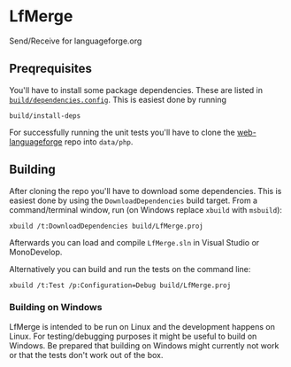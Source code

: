 # LfMerge
Send/Receive for languageforge.org

## Preqrequisites

You'll have to install some package dependencies. These are listed in [`build/dependencies.config`](https://github.com/sillsdev/LfMerge/blob/master/build/dependencies.config). This is easiest done by running

    build/install-deps

For successfully running the unit tests you'll have to clone the [web-languageforge](https://github.com/sillsdev/web-languageforge) repo into `data/php`.

## Building

After cloning the repo you'll have to download some dependencies. This is easiest done by using the `DownloadDependencies` build target. From a command/terminal window, run (on Windows replace `xbuild` with `msbuild`):

    xbuild /t:DownloadDependencies build/LfMerge.proj

Afterwards you can load and compile `LfMerge.sln` in Visual Studio or MonoDevelop.

Alternatively you can build and run the tests on the command line:

	xbuild /t:Test /p:Configuration=Debug build/LfMerge.proj

### Building on Windows

LfMerge is intended to be run on Linux and the development happens on Linux. For testing/debugging purposes it might be useful to build on Windows. Be prepared that building on Windows might currently not work or that the tests don't work out of the box.
